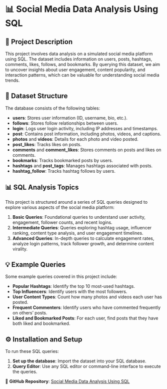 
# 📊 Social Media Data Analysis Using SQL

## 📝 Project Description
This project involves data analysis on a simulated social media platform using SQL. The dataset includes information on users, posts, hashtags, comments, likes, follows, and bookmarks. By querying this dataset, we aim to uncover insights about user engagement, content popularity, and interaction patterns, which can be valuable for understanding social media trends.

## 📂 Dataset Structure
The database consists of the following tables:

- **users**: Stores user information (ID, username, bio, etc.).
- **follows**: Stores follow relationships between users.
- **login**: Logs user login activity, including IP addresses and timestamps.
- **post**: Contains post information, including photos, videos, and captions.
- **photos** and **videos**: Details for each photo and video posted.
- **post_likes**: Tracks likes on posts.
- **comments** and **comment_likes**: Stores comments on posts and likes on comments.
- **bookmarks**: Tracks bookmarked posts by users.
- **hashtags** and **post_tags**: Manages hashtags associated with posts.
- **hashtag_follow**: Tracks hashtag follows by users.

## 📊 SQL Analysis Topics
This project is structured around a series of SQL queries designed to explore various aspects of the social media platform:

1. **Basic Queries**: Foundational queries to understand user activity, engagement, follower counts, and recent logins.
2. **Intermediate Queries**: Queries exploring hashtag usage, influencer ranking, content type analysis, and user engagement timelines.
3. **Advanced Queries**: In-depth queries to calculate engagement rates, analyze login patterns, track follower growth, and determine content virality.

## 💡 Example Queries
Some example queries covered in this project include:

- **Popular Hashtags**: Identify the top 10 most-used hashtags.
- **Top Influencers**: Identify users with the most followers.
- **User Content Types**: Count how many photos and videos each user has posted.
- **Frequent Commenters**: Identify users who have commented frequently on others’ posts.
- **Liked and Bookmarked Posts**: For each user, find posts that they have both liked and bookmarked.

## ⚙️ Installation and Setup
To run these SQL queries:

1. **Set up the database**: Import the dataset into your SQL database.
2. **Query Editor**: Use any SQL editor or command-line interface to execute the queries.

🔗 **GitHub Repository**: [Social Media Data Analysis Using SQL](https://github.com/SHAIK-07/Social-Media-Data-Analysis-Using-SQL.git)
